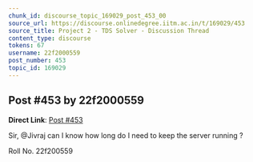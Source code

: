 ```yaml
---
chunk_id: discourse_topic_169029_post_453_00
source_url: https://discourse.onlinedegree.iitm.ac.in/t/169029/453
source_title: Project 2 - TDS Solver - Discussion Thread
content_type: discourse
tokens: 67
username: 22f2000559
post_number: 453
topic_id: 169029
---
```


## Post #453 by 22f2000559

**Direct Link**: [Post #453](https://discourse.onlinedegree.iitm.ac.in/t/169029/453)

Sir, @Jivraj can I know how long do I need to keep the server running ?

Roll No. 22f200559
